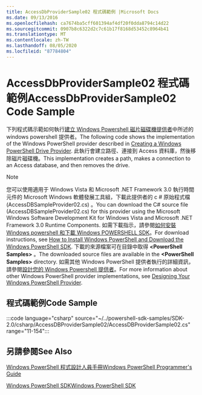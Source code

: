 ```yaml
---
title: AccessDbProviderSample02 程式碼範例 |Microsoft Docs
ms.date: 09/13/2016
ms.openlocfilehash: ca7674ba5cff601394af4df20f0dda8794c14d22
ms.sourcegitcommit: 0907b8c6322d2c7c61b17f8168d53452c8964b41
ms.translationtype: MT
ms.contentlocale: zh-TW
ms.lasthandoff: 08/05/2020
ms.locfileid: "87784804"
---
```

# <a name="accessdbprovidersample02-code-sample"></a><span data-ttu-id="8e43f-102">AccessDbProviderSample02 程式碼範例</span><span class="sxs-lookup"><span data-stu-id="8e43f-102">AccessDbProviderSample02 Code Sample</span></span>

<span data-ttu-id="8e43f-103">下列程式碼示範如何執行[建立 Windows Powershell 磁片磁碟機提供者](./creating-a-windows-powershell-drive-provider.md)中所述的 windows powershell 提供者。</span><span class="sxs-lookup"><span data-stu-id="8e43f-103">The following code shows the implementation of the Windows PowerShell provider described in [Creating a Windows PowerShell Drive Provider](./creating-a-windows-powershell-drive-provider.md).</span></span>
<span data-ttu-id="8e43f-104">此執行會建立路徑、連接到 Access 資料庫，然後移除磁片磁碟機。</span><span class="sxs-lookup"><span data-stu-id="8e43f-104">This implementation creates a path, makes a connection to an Access database, and then removes the drive.</span></span>

> [!NOTE]
> <span data-ttu-id="8e43f-105">您可以使用適用于 Windows Vista 和 Microsoft .NET Framework 3.0 執行時間元件的 Microsoft Windows 軟體發展工具組，下載此提供者的 c # 原始程式檔 (AccessDBSampleProvider02.cs) 。</span><span class="sxs-lookup"><span data-stu-id="8e43f-105">You can download the C# source file (AccessDBSampleProvider02.cs) for this provider using the Microsoft Windows Software Development Kit for Windows Vista and Microsoft .NET Framework 3.0 Runtime Components.</span></span> <span data-ttu-id="8e43f-106">如需下載指示，請參閱[如何安裝 Windows powershell 和下載 Windows POWERSHELL SDK](/powershell/scripting/developer/installing-the-windows-powershell-sdk)。</span><span class="sxs-lookup"><span data-stu-id="8e43f-106">For download instructions, see [How to Install Windows PowerShell and Download the Windows PowerShell SDK](/powershell/scripting/developer/installing-the-windows-powershell-sdk).</span></span>
> <span data-ttu-id="8e43f-107">下載的來源檔案可在目錄中取得 **\<PowerShell Samples>** 。</span><span class="sxs-lookup"><span data-stu-id="8e43f-107">The downloaded source files are available in the **\<PowerShell Samples>** directory.</span></span> <span data-ttu-id="8e43f-108">如需其他 Windows PowerShell 提供者執行的詳細資訊，請參閱[設計您的 Windows Powershell 提供者](./designing-your-windows-powershell-provider.md)。</span><span class="sxs-lookup"><span data-stu-id="8e43f-108">For more information about other Windows PowerShell provider implementations, see [Designing Your Windows PowerShell Provider](./designing-your-windows-powershell-provider.md).</span></span>

## <a name="code-sample"></a><span data-ttu-id="8e43f-109">程式碼範例</span><span class="sxs-lookup"><span data-stu-id="8e43f-109">Code Sample</span></span>

:::code language="csharp" source="~/../powershell-sdk-samples/SDK-2.0/csharp/AccessDBProviderSample02/AccessDBProviderSample02.cs" range="11-154":::

## <a name="see-also"></a><span data-ttu-id="8e43f-110">另請參閱</span><span class="sxs-lookup"><span data-stu-id="8e43f-110">See Also</span></span>

[<span data-ttu-id="8e43f-111">Windows PowerShell 程式設計人員手冊</span><span class="sxs-lookup"><span data-stu-id="8e43f-111">Windows PowerShell Programmer's Guide</span></span>](./windows-powershell-programmer-s-guide.md)

[<span data-ttu-id="8e43f-112">Windows PowerShell SDK</span><span class="sxs-lookup"><span data-stu-id="8e43f-112">Windows PowerShell SDK</span></span>](../windows-powershell-reference.md)
